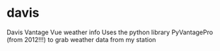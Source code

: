 # davis
Davis Vantage Vue weather info
Uses the python library PyVantagePro (from 2012!!!) to grab weather data from my station
